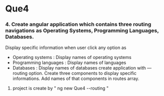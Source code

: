 # Que4

### 4. Create angular application which contains three routing navigations as Operating Systems, Programming Languages, Databases.

Display specific information when user click any option as
- Operating systems : Display names of operating systems
- Programming languages : Display names of languages
- Databases : Display names of databases
create application with —routing option. Create three components to display specific
informations. Add names of that components in routes array.

1. project is create by " ng new Que4 --routing "